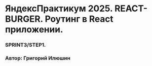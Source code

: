 # ЯндексПрактикум 2025. REACT-BURGER. Роутинг в React приложении. 

### SPRINT3/STEP1.
### Автор: Григорий Илюшин